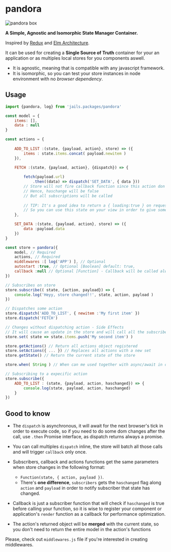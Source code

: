 # pandora

![pandora box](https://educationalresearchtechniques.files.wordpress.com/2016/07/11.jpg?w=200)

**A Simple, Agnostic and Isomorphic State Manager Container.**

Inspired by [Redux](https://github.com/reduxjs/redux) and [Elm Architecture](https://guide.elm-lang.org/architecture/).

It can be used for creating a **Single Source of Truth** container for your an application or as multiples local stores for you components aswell. 


- It is agnostic, meaning that is compatible with any javascript framework.
- It is isomorphic, so you can test your store instances in node environment with no *browser dependency*.


## Usage

```js
import {pandora, log} from 'jails.packages/pandora'

const model = {
    items: [],
    data : null
}

const actions = {
    
    ADD_TO_LIST :(state, {payload, action}, store) => ({
        items : state.items.concat( payload.newitem )
    }),

    FETCH :(state, {payload, action}, {dispatch}) => {
        
        fetch(payload.url)
            .then((data) => dispatch('SET_DATA', { data }))
        // Store will not fire callback function since this action don't return anything.
        // Hence, haschange will be false
        // But all subscriptions will be called
        
        // TIP: It's a good idea to return a { loading:true } on request actions.
        // So you can use this state on your view in order to give some user feedback.
    },

    SET_DATA :(state, {payload, action}, store) => ({
        data :payload.data
    })
}

const store = pandora({
    model, // Required
    actions, // Required
    middlewares :[ log('APP') ], // Optional
    autostart :true, // Optional [Boolean] default: true,
    callback :null // Optional [Function] - Callback will be called always when the state changes 
})

// Subscribes on store
store.subscribe(( state, {action, payload}) => {
    console.log('Heyy, store changed!!', state, action, payload )
})

// Dispatches some action
store.dispatch('ADD_TO_LIST', { newitem :'My first item' })
store.dispatch('FETCH')

// Changes without dispatching action - Side Effects
// It will cause an update in the store and will call all the subscribers and the callback function if there's any.
store.set( state => state.items.push('My second item') )

store.getActions() // Return all actions object registered
store.setActions({ ... }) // Replaces all actions with a new set
store.getState() // Return the current state of the store

store.when( String ) // When can me used together with async/await in order to get data { ...state, ...payload } withou having to subscribe to store. eg : const {products} = store.when('FETCH')

// Subscribing to a expecific action
store.subscribe({ 
    ADD_TO_LIST : (state, {payload, action, haschanged}) => {
        console.log(state, payload, action, haschanged)
    }
})

```

## Good to know

- The `dispatch` is asynchronous, it will await for the next browser's tick in order to execute code, so if you 
need to do some dom changes after the call, use `.then` Promise interface, as dispatch returns always a promise.
- You can call multiples `dispatch` inline, the store will batch all those calls and will trigger `callback` only once.
- Subscribers, callback and actions functions get the same parameters when store changes in the following format: 
    - `Function(state, { action, payload })`. 
    - There's **one difference**, `subscribers` gets the `haschanged` flag along `action` and `payload` in order to notify subscriber that state has changed.

- Callback is just a subscriber function that will check if `haschanged` is true before calling your function, so it is wise to register your component or application's `render` function as a callback for performance optimization.
- The action's returned object will be **merged** with the current state, so you don't need to return the entire model in the action's functions


Please, check out `middlewares.js` file if you're interested in creating middlewares.